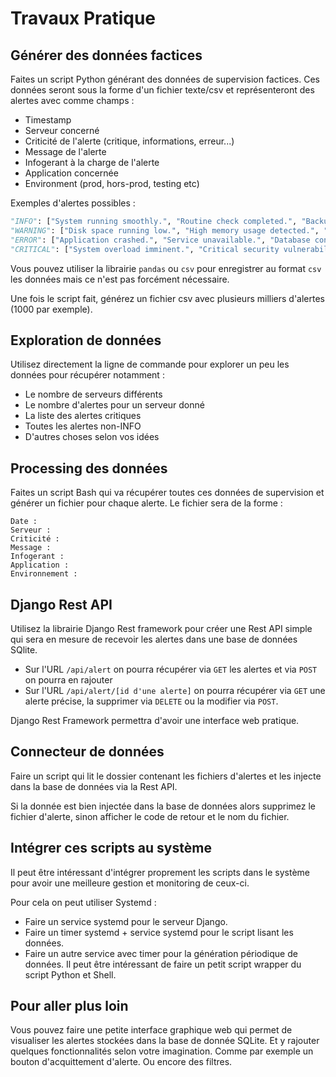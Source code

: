 # Travaux Pratique


## Générer des données factices

Faites un script Python générant des données de supervision factices. 
Ces données seront sous la forme d'un fichier texte/csv et représenteront des alertes avec comme champs : 

- Timestamp 
- Serveur concerné
- Criticité de l'alerte (critique, informations, erreur...)
- Message de l'alerte
- Infogerant à la charge de l'alerte
- Application concernée
- Environment (prod, hors-prod, testing etc)


Exemples d'alertes possibles :

```python
"INFO": ["System running smoothly.", "Routine check completed.", "Backup successful.", "Restart performed successfully", "Update was successful"],
"WARNING": ["Disk space running low.", "High memory usage detected.", "Unusual login activity detected.", "Load average running high", "MySQL response time slow"],
"ERROR": ["Application crashed.", "Service unavailable.", "Database connection lost.", "FileSystem saturated", "Server unresponsive"],
"CRITICAL": ["System overload imminent.", "Critical security vulnerability detected.", "Data corruption detected.", "System bricked", "Server is on fire"]
```
Vous pouvez utiliser la librairie ``pandas`` ou ``csv`` pour enregistrer au format ``csv`` les données mais ce n'est pas forcément nécessaire.

Une fois le script fait, générez un fichier csv avec plusieurs milliers d'alertes (1000 par exemple).

## Exploration de données

Utilisez directement la ligne de commande pour explorer un peu les données pour récupérer notamment : 

- Le nombre de serveurs différents
- Le nombre d'alertes pour un serveur donné
- La liste des alertes critiques
- Toutes les alertes non-INFO
- D'autres choses selon vos idées

## Processing des données


Faites un script Bash qui va récupérer toutes ces données de supervision et générer un fichier pour chaque alerte.
Le fichier sera de la forme :

```
Date :
Serveur :
Criticité :
Message : 
Infogerant :
Application :
Environnement :
```

## Django Rest API

Utilisez la librairie Django Rest framework pour créer une Rest API simple qui sera en mesure de recevoir les alertes dans une base de données SQlite.

- Sur l'URL ``/api/alert`` on pourra récupérer via ``GET`` les alertes et via ``POST`` on pourra en rajouter
- Sur l'URL ``/api/alert/[id d'une alerte]`` on pourra récupérer via ``GET`` une alerte précise, la supprimer via ``DELETE`` ou la modifier via ``POST``.

Django Rest Framework permettra d'avoir une interface web pratique.

## Connecteur de données

Faire un script qui lit le dossier contenant les fichiers d'alertes et les injecte dans la base de données via la Rest API.

Si la donnée est bien injectée dans la base de données alors supprimez le fichier d'alerte, sinon afficher le code de retour et le nom du fichier.

## Intégrer ces scripts au système

Il peut être intéressant d'intégrer proprement les scripts dans le système pour avoir une meilleure gestion et monitoring de ceux-ci.

Pour cela on peut utiliser Systemd :

- Faire un service systemd pour le serveur Django.
- Faire un timer systemd + service systemd pour le script lisant les données.
- Faire un autre service avec timer pour la génération périodique de données. Il peut être intéressant de faire un petit script wrapper du script Python et Shell.

## Pour aller plus loin

Vous pouvez faire une petite interface graphique web qui permet de visualiser les alertes stockées dans la base de donnée SQLite. Et y rajouter quelques fonctionnalités selon votre imagination. Comme par exemple un bouton d'acquittement d'alerte. Ou encore des filtres.
